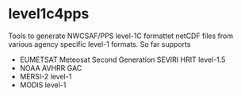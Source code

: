 # level1c4pps
Tools to generate NWCSAF/PPS level-1C formattet netCDF files from various agency specific level-1 formats.
So far supports
 - EUMETSAT Meteosat Second Generation SEVIRI HRIT level-1.5
 - NOAA AVHRR GAC
 - MERSI-2 level-1
 - MODIS level-1

